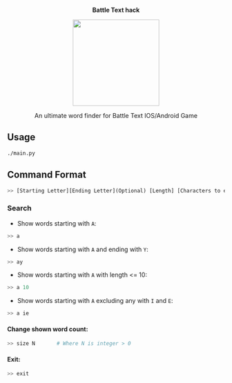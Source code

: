 **<p align="center">Battle Text hack</p>**

<p align="center">
  <img width="200" height="200" src="https://lh3.googleusercontent.com/ZrrkvK_GvQ1-YAfU9htQNPh5n8Zh5sL2DQHSuGy9PaoBJ-HCoX1Cfvr0j5C9MKqtKN4">
</p>


<p align="center">An ultimate word finder for Battle Text IOS/Android Game</p>

## Usage
```bash
./main.py
```
## Command Format
```python
>> [Starting Letter][Ending Letter](Optional) [Length] [Characters to exclude]
```
### Search

  - Show words starting with `A`:
```python
>> a
```
  - Show words starting with `A` and ending with `Y`:
```python
>> ay
```
  - Show words starting with `A` with length <= 10:
```python
>> a 10
```
  - Show words starting with `A` excluding any with `I` and `E`:
```python
>> a ie
```
#### Change shown word count:
```python
>> size N       # Where N is integer > 0
```
#### Exit:
```python
>> exit
```
